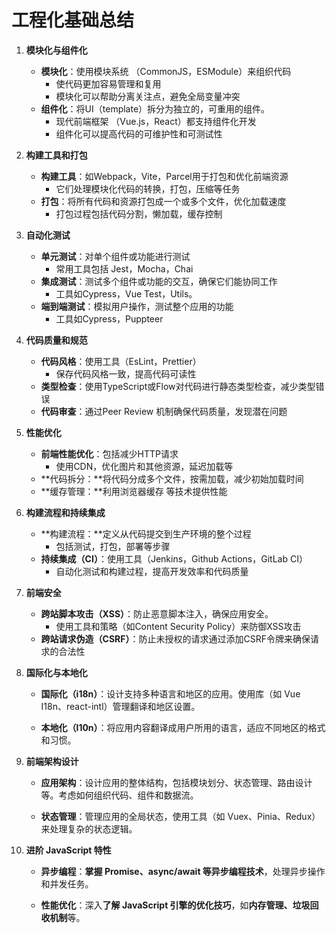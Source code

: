 # 工程化基础总结

1. **模块化与组件化**

   - **模块化**：使用模块系统 （CommonJS，ESModule）来组织代码
     - 使代码更加容易管理和复用
     - 模块化可以帮助分离关注点，避免全局变量冲突
   - **组件化**：将UI（template）拆分为独立的，可重用的组件。
     - 现代前端框架 （Vue.js，React）都支持组件化开发
     - 组件化可以提高代码的可维护性和可测试性

2. **构建工具和打包**

   - **构建工具**：如Webpack，Vite，Parcel用于打包和优化前端资源
     - 它们处理模块化代码的转换，打包，压缩等任务
   - **打包**：将所有代码和资源打包成一个或多个文件，优化加载速度
     - 打包过程包括代码分割，懒加载，缓存控制

3. **自动化测试**

   - **单元测试**：对单个组件或功能进行测试
     - 常用工具包括 Jest，Mocha，Chai
   - **集成测试**：测试多个组件或功能的交互，确保它们能协同工作
     - 工具如Cypress，Vue Test，Utils。
   - **端到端测试**：模拟用户操作，测试整个应用的功能
     - 工具如Cypress，Puppteer

4. **代码质量和规范**

   - **代码风格**：使用工具（EsLint，Prettier）
     - 保存代码风格一致，提高代码可读性
   - **类型检查**：使用TypeScript或Flow对代码进行静态类型检查，减少类型错误
   - **代码审查**：通过Peer Review 机制确保代码质量，发现潜在问题

5. **性能优化**

   - **前端性能优化**：包括减少HTTP请求
     - 使用CDN，优化图片和其他资源，延迟加载等
   - **代码拆分：**将代码分成多个文件，按需加载，减少初始加载时间
   - **缓存管理：**利用浏览器缓存 等技术提供性能

6. **构建流程和持续集成**

   - **构建流程：**定义从代码提交到生产环境的整个过程
     - 包括测试，打包，部署等步骤
   - **持续集成（CI）**：使用工具（Jenkins，Github Actions，GitLab CI）
     - 自动化测试和构建过程，提高开发效率和代码质量

7. **前端安全**

   - **跨站脚本攻击（XSS）**：防止恶意脚本注入，确保应用安全。
     - 使用工具和策略（如Content Security Policy）来防御XSS攻击
   - **跨站请求伪造（CSRF）**：防止未授权的请求通过添加CSRF令牌来确保请求的合法性

8. **国际化与本地化**

   - **国际化（i18n）**：设计支持多种语言和地区的应用。使用库（如 Vue I18n、react-intl）管理翻译和地区设置。

   - **本地化（l10n）**：将应用内容翻译成用户所用的语言，适应不同地区的格式和习惯。

9. **前端架构设计**

   - **应用架构**：设计应用的整体结构，包括模块划分、状态管理、路由设计等。考虑如何组织代码、组件和数据流。

   - **状态管理**：管理应用的全局状态，使用工具（如 Vuex、Pinia、Redux）来处理复杂的状态逻辑。

10. **进阶 JavaScript 特性**

    - **异步编程**：**掌握 Promise、async/await 等异步编程技术**，处理异步操作和并发任务。

    - **性能优化**：深入**了解 JavaScript 引擎的优化技巧**，如**内存管理、垃圾回收机制**等。

